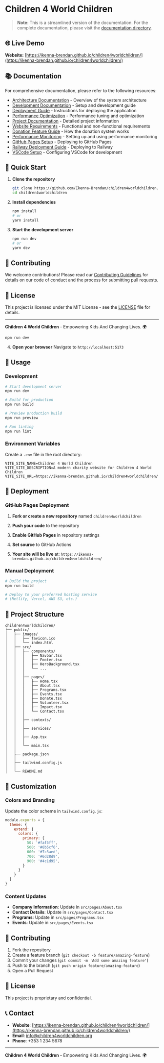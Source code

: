 # Children 4 World Children

> **Note**: This is a streamlined version of the documentation. For the complete documentation, please visit the [documentation directory](./docs/).

## 🌐 Live Demo

**Website:** [https://ikenna-brendan.github.io/children4worldchildren/](https://ikenna-brendan.github.io/children4worldchildren/)

## 📚 Documentation

For comprehensive documentation, please refer to the following resources:

- [Architecture Documentation](./docs/ARCHITECTURE_DOCUMENTATION.md) - Overview of the system architecture
- [Development Documentation](./docs/DEVELOPMENT_DOCUMENTATION.md) - Setup and development guide
- [Deployment Guide](./docs/DEPLOYMENT.md) - Instructions for deploying the application
- [Performance Optimization](./docs/PERFORMANCE_OPTIMIZATION.md) - Performance tuning and optimization
- [Project Documentation](./docs/PROJECT_DOCUMENTATION.md) - Detailed project information
- [Website Requirements](./docs/WEBSITE_REQUIREMENTS.md) - Functional and non-functional requirements
- [Donation Feature Guide](./docs/DONATE_FEATURE_GUIDE.md) - How the donation system works
- [Performance Monitoring](./docs/PERFORMANCE_MONITORING_GUIDE.md) - Setting up and using performance monitoring
- [GitHub Pages Setup](./docs/GITHUB_PAGES_SETUP.md) - Deploying to GitHub Pages
- [Railway Deployment Guide](./docs/RAILWAY_DEPLOYMENT_GUIDE.md) - Deploying to Railway
- [VSCode Setup](./docs/VSCODE-SETUP.md) - Configuring VSCode for development

## 🚀 Quick Start

1. **Clone the repository**
   ```bash
   git clone https://github.com/Ikenna-Brendan/children4worldchildren.git
   cd children4worldchildren
   ```

2. **Install dependencies**
   ```bash
   npm install
   # or
   yarn install
   ```

3. **Start the development server**
   ```bash
   npm run dev
   # or
   yarn dev
   ```

## 🤝 Contributing

We welcome contributions! Please read our [Contributing Guidelines](./docs/CONTRIBUTING.md) for details on our code of conduct and the process for submitting pull requests.

## 📄 License

This project is licensed under the MIT License - see the [LICENSE](LICENSE) file for details.

---

**Children 4 World Children** - Empowering Kids And Changing Lives. 🌍
   ```bash
   npm run dev
   ```

4. **Open your browser**
   Navigate to `http://localhost:5173`

## 📖 Usage

### Development

```bash
# Start development server
npm run dev

# Build for production
npm run build

# Preview production build
npm run preview

# Run linting
npm run lint
```

### Environment Variables

Create a `.env` file in the root directory:

```env
VITE_SITE_NAME=Children 4 World Children
VITE_SITE_DESCRIPTION=A modern charity website for Children 4 World Children
VITE_SITE_URL=https://ikenna-brendan.github.io/children4worldchildren/
```

## 🚀 Deployment

### GitHub Pages Deployment

1. **Fork or create a new repository** named `children4worldchildren`

2. **Push your code** to the repository

3. **Enable GitHub Pages** in repository settings

4. **Set source** to GitHub Actions

5. **Your site will be live** at: `https://ikenna-brendan.github.io/children4worldchildren/`

### Manual Deployment

```bash
# Build the project
npm run build

# Deploy to your preferred hosting service
# (Netlify, Vercel, AWS S3, etc.)
```

## 📁 Project Structure

```
children4worldchildren/
├── public/
│   ├── images/
│   │   ├── favicon.ico
│   │   └── index.html
│   ├── src/
│   │   ├── components/
│   │   │   ├── Navbar.tsx
│   │   │   ├── Footer.tsx
│   │   │   ├── HeroBackground.tsx
│   │   │   └── ...
│   │   │   
│   │   ├── pages/
│   │   │   ├── Home.tsx
│   │   │   ├── About.tsx
│   │   │   ├── Programs.tsx
│   │   │   ├── Events.tsx
│   │   │   ├── Donate.tsx
│   │   │   ├── Volunteer.tsx
│   │   │   ├── Impact.tsx
│   │   │   └── Contact.tsx
│   │   │   
│   │   ├── contexts/
│   │   │   
│   │   ├── services/
│   │   │   
│   │   ├── App.tsx
│   │   │   
│   │   └── main.tsx
│   │   
│   ├── package.json
│   │   
│   ├── tailwind.config.js
│   │   
│   └── README.md
```

## 🎨 Customization

### Colors and Branding

Update the color scheme in `tailwind.config.js`:

```javascript
module.exports = {
  theme: {
    extend: {
      colors: {
        primary: {
          50: '#faf5ff',
          500: '#8b5cf6',
          600: '#7c3aed',
          700: '#6d28d9',
          900: '#4c1d95',
        }
      }
    }
  }
}
```

### Content Updates

- **Company Information**: Update in `src/pages/About.tsx`
- **Contact Details**: Update in `src/pages/Contact.tsx`
- **Programs**: Update in `src/pages/Programs.tsx`
- **Events**: Update in `src/pages/Events.tsx`

## 🤝 Contributing

1. Fork the repository
2. Create a feature branch (`git checkout -b feature/amazing-feature`)
3. Commit your changes (`git commit -m 'Add some amazing feature'`)
4. Push to the branch (`git push origin feature/amazing-feature`)
5. Open a Pull Request

## 📄 License

This project is proprietary and confidential.

## 📞 Contact

- **Website**: [https://ikenna-brendan.github.io/children4worldchildren/](https://ikenna-brendan.github.io/children4worldchildren/)
- **Email**: info@children4worldchildren.org
- **Phone**: +353 1 234 5678

---

**Children 4 World Children** - Empowering Kids And Changing Lives. 🌍